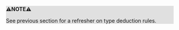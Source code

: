 <div style="margin:2em; background-color: #e0e0e0;">

<strong>⚠️NOTE️️️⚠️</strong>

See previous section for a refresher on type deduction rules.
</div>

